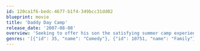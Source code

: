 ```yaml
---
id: 120ca1f6-bedc-4677-b1f4-349bcc31dd02
blueprint: movie
title: 'Daddy Day Camp'
release_date: '2007-08-08'
overview: 'Seeking to offer his son the satisfying summer camp experience that eluded him as a child, the operator of a neighborhood daycare center opens his own camp, only to face financial hardship and stiff competition from a rival camp.'
genres: '[{"id": 35, "name": "Comedy"}, {"id": 10751, "name": "Family"}]'
---
```

